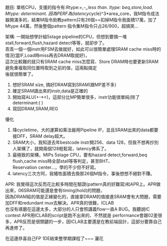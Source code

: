 題目: 單核CPU，支援的指令有:Rtype:+,-,*,less than. Itype: beq,store,load. Mtype: determinant. 因為PERF為(latency*cycle)^3*area_core，我M指令成法器開滿多的，結果M指令助教pattern只有26個==扣掉M指令我面積17萬，加了Mtype 44萬，然後整個pattern 指令集M指令只占26/900，超搞笑...

架構: 一開始想學計組5stage pipeline的CPU，但想到要搞一堆stall,forward,flush,hazard detect等等，就卻步了。    
乖乖一個一個instr用FSM去做就好，如此可以很簡單處理SRAM cache miss時的情況(當IF,Load時miss再去DRAM取就好)，    
這次比較難的就只有SRAM cache miss怎麼寫、Store DRAM時也要更新SRAM避免重複取同位置時取到之前的值，這兩點搞定    
後就很簡單了。
1.  想好SRAM size, 搞好DRAM寫到SRAM(跟MP差不多)
2.  確定SRAM讀出來的instr,data是正確的
3.  開始寫ALU(+-*<)，這部分比MP簡單很多，instr功能很單純(除了determinant:( )
4.  寫回DRAM,SRAM,REG

優化
1. 降cycletime，大的運算如乘法器用Pipeline IP，並且SRAM出來的data都要接DFF，SRAM delay超大。    
2. SRAM大小，我知道去年bestcode instr開256、data 128，但我不想再抄別人架構了，就開兩個128輕鬆寫，latency佛系了。
3. 最極致的架構，MIPs 5stage CPU，要有hazard detect,forward,beq flush,cache miss時全部stall等等判定，甚至BHT、    
   Reservation center...，學的不少但不好寫。
4. latency三次方阿，我犧牲面積去換那26個M指令，事後想想不絕對不賺。

APR: 我覺得這次反而花比較多時間在驗證(pattern真的好難寫)和APR上。APR做出來，06SRAM可能還是會有timing(hold)的問題，    
因為DRAM給的值是正緣變化的，直接拿DRAM的值接進SRAM會有大問題，需要加DFF和redundant mux去解決。APR真的很難，ICLAB    
也沒有琢磨在這邊太多，大部分的人只會照講義flow一直A BUG。我聽說IC contest APR用ICLAB的script是跑不出來的、不然就是
performance會跟02差很多，APR反而是很關鍵的一步，因ICLAB主要還是在教前端設計，這部分要靠自己再進修了。    

在這邊恭喜自己FP 1DE結束整學期課程了~~~ 灑花

